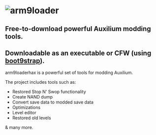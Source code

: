 # ![arm9loader](https://user-images.githubusercontent.com/96433729/162250849-0c58623e-32c0-45d0-9869-568e4b2ca0fe.png)

## Free-to-download powerful Auxilium modding tools.

## Downloadable as an executable or CFW (using [boot9strap](https://github.com/enfier/boot9strap)).

arm9loaderhax is a powerful set of tools for modding Auxilium.

The project includes tools such as:

- Restored Stop N' Swop functionality
- Create NAND dump
- Convert save data to modded save data
- Optimizations 
- Level editor
- Restored old levels
 
 & many more.
